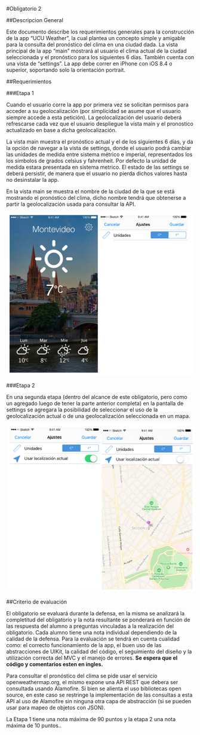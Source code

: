 #Obligatorio 2

##Descripcion General

Este documento describe los requerimientos generales para la construcción de la app “UCU Weather”, la cual plantea un concepto simple y amigable para la consulta del pronóstico del clima en una ciudad dada.
La vista principal de la app “main” mostrará al usuario el clima actual de la ciudad seleccionada y el pronóstico para los siguientes 6 días. También cuenta con una vista de “settings”.
La app debe correr en iPhone con iOS 8.4 o superior, soportando solo la orientación portrait.

##Requerimientos

###Etapa 1

Cuando el usuario corre la app por primera vez se solicitan permisos para acceder a su geolocalización (por simplicidad se asume que el usuario siempre accede a esta petición). La geolocalización del usuario deberá refrescarse cada vez que el usuario despliegue la vista main y el pronostico actualizado en base a dicha geolocalización.

La vista main muestra el pronóstico actual y el de los siguientes 6 días, y da la opción de navegar a la vista de settings, donde el usuario podrá cambiar las unidades de medida entre sistema métrico e imperial, representados los los simbolos de grados celsius y fahrenheit. Por defecto la unidad de medida estara presentada en sistema metrico. El estado de las settings se deberá persistir, de manera que el usuario no pierda dichos valores hasta no desinstalar la app.

En la vista main se muestra el nombre de la ciudad de la que se está mostrando el pronóstico del clima, dicho nombre tendrá que obtenerse a partir la geolocalización usada para consultar la API.

![imagen1](images/imagen1.png "imagen 1")


###Etapa 2

En una segunda etapa (dentro del alcance de este obligatorio, pero como un agregado luego de tener la parte anterior completa) en la pantalla de settings se agregara la posibilidad de seleccionar el uso de la geolocalización actual o de una geolocalización seleccionada en un mapa.

![imagen2](images/imagen2.png "imagen 2")


##Criterio de evaluación

El obligatorio se evaluará durante la defensa, en la misma se analizará la completitud del obligatorio y la nota resultante se ponderará en función de las respuesta del alumno a preguntas vinculadas a la realización del obligatorio. Cada alumno tiene una nota individual dependiendo de la calidad de la defensa. Para la evaluación se tendrá en cuenta cualidad como: el correcto funcionamiento de la app, el buen uso de las abstracciones de UIKit, la calidad del código, el seguimiento del diseño y la utilización correcta del MVC y el manejo de errores.  **Se espera que el código y comentarios esten en ingles.**

Para consultar el pronóstico del clima se pide usar el servicio openweathermap.org, el mismo expone una API REST que debera ser consultada usando Alamofire. Si bien se alienta el uso bibliotecas open source, en este caso se restringe la implementación de las consultas a esta API al uso de Alamofire sin ninguna otra capa de abstracción (si se pueden usar para mapeo de objetos con JSON).

La Etapa 1 tiene una nota máxima de 90 puntos y la etapa 2 una nota máxima de 10 puntos..



